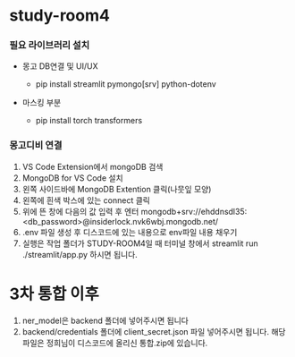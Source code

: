 # study-room4


### 필요 라이브러리 설치

- 몽고 DB연결 및 UI/UX
    - pip install streamlit pymongo[srv] python-dotenv

- 마스킹 부분
    - pip install torch transformers


### 몽고디비 연결 
1. VS Code Extension에서 mongoDB 검색 
2. MongoDB for VS Code 설치
3. 왼쪽 사이드바에 MongoDB Extention 클릭(나뭇잎 모양)
4. 왼쪽에 흰색 박스에 있는 connect 클릭
5. 위에 뜬 창에 다음의 값 입력 후 엔터 mongodb+srv://ehddnsdl35:<db_password>@insiderlock.nvk6wbj.mongodb.net/
6. .env 파일 생성 후 디스코드에 있는 내용으로 env파일 내용 채우기
7. 실행은 작업 폴더가 STUDY-ROOM4일 때 터미널 창에서 streamlit run ./streamlit/app.py 하시면 됩니다.


# 3차 통합 이후
1. ner_model은 backend 폴더에 넣어주시면 됩니다
2. backend/credentials 폴더에 client_secret.json 파일 넣어주시면 됩니다. 해당 파일은 정희님이 디스코드에 올리신 통합.zip에 있습니다.

